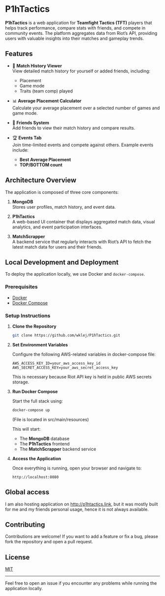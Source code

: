 # P1hTactics

**P1hTactics** is a web application for **Teamfight Tactics (TFT)** players that helps track performance, compare stats with friends, and compete in community events. The platform aggregates data from Riot’s API, providing users with valuable insights into their matches and gameplay trends.

## Features

- 🧾 **Match History Viewer**  
  View detailed match history for yourself or added friends, including:
  - Placement
  - Game mode
  - Traits (team comp) played

- 📊 **Average Placement Calculator**  
  Calculate your average placement over a selected number of games and game mode.

- 👥 **Friends System**  
  Add friends to view their match history and compare results.

- 🏆 **Events Tab**  
  Join time-limited events and compete against others. Example events include:
  - **Best Average Placement**
  - **TOP/BOTTOM count**

## Architecture Overview

The application is composed of three core components:

1. **MongoDB**  
   Stores user profiles, match history, and event data.

2. **P1hTactics**  
   A web-based UI container that displays aggregated match data, visual analytics, and event participation interfaces.

3. **MatchScrapper**  
   A backend service that regularly interacts with Riot’s API to fetch the latest match data for users and their friends.

## Local Development and Deployment

To deploy the application locally, we use Docker and `docker-compose`.

### Prerequisites

- [Docker](https://docs.docker.com/get-docker/)
- [Docker Compose](https://docs.docker.com/compose/install/)

### Setup Instructions

1. **Clone the Repository**

   ```bash
   git clone https://github.com/wklej/P1hTactics.git
   ```

2. **Set Environment Variables**

   Configure the following AWS-related variables in docker-compose file:

   ```env
   AWS_ACCESS_KEY_ID=your_aws_access_key_id
   AWS_SECRET_ACCESS_KEY=your_aws_secret_access_key
   ```

   This is necessary because Riot API key is held in public AWS secrets storage.

3. **Run Docker Compose**

   Start the full stack using:

   ```bash
   docker-compose up
   ```
    (File is located in src/main/resources)

   This will start:
   - The **MongoDB** database
   - The **P1hTactics** frontend
   - The **MatchScrapper** backend service

4. **Access the Application**

   Once everything is running, open your browser and navigate to:

   ```
   http://localhost:8080
   ```

## Global access

I am also hosting application on http://p1htactics.link, but it was mostly built for me and my friends personal usage, hence it is not always available.

## Contributing

Contributions are welcome! If you want to add a feature or fix a bug, please fork the repository and open a pull request.

## License

[MIT](LICENSE)

---

Feel free to open an issue if you encounter any problems while running the application locally.
